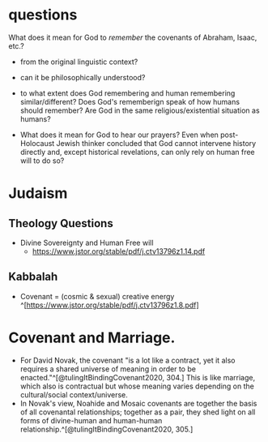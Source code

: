 # questions

What does it mean for God to _remember_ the covenants of Abraham, Isaac, etc.?
- from the original linguistic context?
- can it be philosophically understood?
- to what extent does God remembering and human remembering similar/different? Does God's rememberign speak of how humans should remember? Are God in the same religious/existential situation as humans?

-   What does it mean for God to hear our prayers? Even when post-Holocaust Jewish thinker concluded that God cannot intervene history directly and, except historical revelations, can only rely on human free will to do so? 

# Judaism

## Theology Questions
-   Divine Sovereignty and Human Free will 
    -   https://www.jstor.org/stable/pdf/j.ctv13796z1.14.pdf


## Kabbalah
-   Covenant = (cosmic & sexual) creative energy ^[https://www.jstor.org/stable/pdf/j.ctv13796z1.8.pdf]




# Covenant and Marriage.

-   For David Novak, the covenant "is a lot like a contract, yet it also requires a shared universe of meaning in order to be enacted."^[@tulingItBindingCovenant2020, 304.] This is like marriage, which also is contractual but whose meaning varies depending on the cultural/social context/universe.
-   In Novak's view, Noahide and Mosaic covenants are together the basis of all covenantal relationships; together as a pair, they shed light on all forms of divine-human and human-human relationship.^[@tulingItBindingCovenant2020, 305.]


